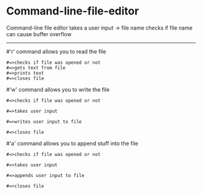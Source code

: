 # Command-line-file-editor
Command-line file editor
takes a user input -> file name
checks if file name can cause buffer overflow
___________________________________________________________

#'r' command allows you to read the file

    #=>checks if file was opened or not
    #=>gets text from file
    #=>prints text
    #=>closes file
    
    
#'w' command allows you to write the file

    #=>checks if file was opened or not
    
    #=>takes user input
    
    #=>writes user input to file
    
    #=>closes file
    
    
#'a' command allows you to append stuff into the file

    #=>checks if file was opened or not
    
    #=>takes user input
    
    #=>appends user input to file
    
    #=>closes file
    
